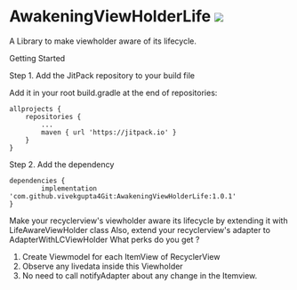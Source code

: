 # AwakeningViewHolderLife [![](https://jitpack.io/v/vivekgupta4Git/AwakeningViewHolderLife.svg)](https://jitpack.io/#vivekgupta4Git/AwakeningViewHolderLife)


A Library to make viewholder aware of its lifecycle.

Getting Started

Step 1. Add the JitPack repository to your build file


Add it in your root build.gradle at the end of repositories:

	allprojects {
		repositories {
			...
			maven { url 'https://jitpack.io' }
		}
	}

Step 2. Add the dependency

	dependencies {
	        implementation 'com.github.vivekgupta4Git:AwakeningViewHolderLife:1.0.1'
	}
  
  Make your recyclerview's viewholder aware its lifecycle by extending it with LifeAwareViewHolder class 
  Also, extend your recyclerview's adapter to AdapterWithLCViewHolder
  What perks do you get ?
  1. Create Viewmodel for each ItemView of RecyclerView
  2. Observe any livedata inside this Viewholder 
  3. No need to call notifyAdapter about any change in the Itemview. 
  
